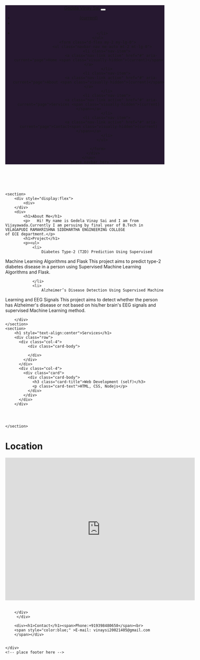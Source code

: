 <!doctype html>
<html lang="en">

<head>
  <title>portfolio</title>
  <!-- Required meta tags -->
  <meta charset="utf-8">
  <meta name="viewport" content="width=device-width, initial-scale=1, shrink-to-fit=no">

  <!-- Bootstrap CSS v5.2.1 -->
  <link href="https://cdn.jsdelivr.net/npm/bootstrap@5.2.1/dist/css/bootstrap.min.css" rel="stylesheet"
    integrity="sha384-iYQeCzEYFbKjA/T2uDLTpkwGzCiq6soy8tYaI1GyVh/UjpbCx/TYkiZhlZB6+fzT" crossorigin="anonymous">

</head>

<body>
  <header>
    <nav class="navbar navbar-expand-sm navbar-dark" style="background-color: #261830;">
        <a class="navbar-brand" href="#"> Gedela Vinay Sai</a>
        <button class="navbar-toggler d-lg-none" type="button" data-bs-toggle="collapse" data-bs-target="#collapsibleNavId" aria-controls="collapsibleNavId"
            aria-expanded="false" aria-label="Toggle navigation"></button>
        <div class="collapse navbar-collapse" id="collapsibleNavId">
            <ul class="navbar-nav me-auto mt-2 mt-lg-0">
                <li class="nav-item">
                    <a class="nav-link active" href="#" aria-current="page"> <span class="visually-hidden">(current)</span></a>
                </li>
                <li class="nav-item">
                    <a class="nav-link" href="#"></a>
                </li>
                <li class="nav-item dropdown">
                    <a class="nav-link dropdown-toggle" href="#" id="dropdownId" data-bs-toggle="dropdown" aria-haspopup="true" aria-expanded="false"></a>
                    
                </li>
            </ul>
            <form class="d-flex my-2 my-lg-0">
                <ul class="navbar-nav me-auto mt-2 mt-lg-0">
                    <li class="nav-item">
                        <a class="nav-link active" href="#" aria-current="page">Home <span class="visually-hidden">(current)</span></a>
                    </li>
                    <li class="nav-item">
                        <a class="nav-link active" href="#" aria-current="page">About <span class="visually-hidden">(current)</span></a>
                    </li>
                    <li class="nav-item">
                        <a class="nav-link active" href="#" aria-current="page">Services <span class="visually-hidden">(current)</span></a>
                    </li>
                    <li class="nav-item">
                        <a class="nav-link active" href="#" aria-current="page">Contact<span class="visually-hidden">(current)</span></a>
                    </li>
                </ul>
                
            </form>
        </div>
    </nav>
    <!-- place navbar here -->
  </header>
  <br>
  <main>

    <section>
        <div style="display:flex">
            <div>
        </div>
        <div>
            <h1>About Me</h1>
            <p>   Hi! My name is Gedela Vinay Sai and I am from Vijayawada.Currently I am persuing by final year of B.Tech in VELAGAPUDI RAMAKRISHNA SIDDHARTHA ENGINEERING COLLEGE of ECE department.</p>
            <h1>Project</h1>
            <p><ul>
                <li>
                    Diabetes Type-2 (T2D) Prediction Using Supervised 
Machine Learning Algorithms and Flask 
This project aims to predict type-2 diabetes disease in a person 
using Supervised Machine Learning Algorithms and Flask.

                </li>
                <li>
                    Alzheimer’s Disease Detection Using Supervised Machine 
Learning and EEG Signals 
This project aims to detect whether the person has Alzheimer's 
disease or not based on his/her brain's EEG signals and 
supervised Machine Learning method.
                </li>
            </ul></p>
        </div>

        </div>
    </section>
    <section>
        <h1 style="text-align:center">Services</h1>
        <div class="row">
          <div class="col-4">
              <div class="card-body">
        
              </div>
            </div>
          </div>
          <div class="col-4">
            <div class="card">
              <div class="card-body">
                <h3 class="card-title">Web Development (self)</h3>
                <p class="card-text">HTML, CSS, Nodejs</p>
              </div>
            </div>
          </div>
        </div>




    </section>

  </main>
  <footer>
    <div style="display:inline">
        <div><h1 >Location</h1>
            <iframe src="https://www.google.com/maps/embed?pb=!1m18!1m12!1m3!1d3825.7924182921!2d80.6957626!3d16.486045400000005!2m3!1f0!2f0!3f0!3m2!1i1024!2i768!4f13.1!3m3!1m2!1s0x3a35fb30e8f3b45f%3A0x7d0a836611ecaab!2sVR%20SIDDHARTHA%20ENGINEERING%20COLLEGE%20BOYS%20HOSTEL!5e0!3m2!1sen!2sin!4v1690054970639!5m2!1sen!2sin" width="600" height="450" style="border:0;" allowfullscreen="" loading="lazy" referrerpolicy="no-referrer-when-downgrade"></iframe>
        </div><br>
        <div>
        
          
        </div>
         </div>
        
        <div><h1>Contact</h1><span>Phone:+919398480658</span><br>
        <span style="color:blue;" >E-mail: vinaysi20021405@gmail.com
        </span></div>

    
    </div>
    <!-- place footer here -->
  </footer>
  <!-- Bootstrap JavaScript Libraries -->
  <script src="https://cdn.jsdelivr.net/npm/@popperjs/core@2.11.6/dist/umd/popper.min.js"
    integrity="sha384-oBqDVmMz9ATKxIep9tiCxS/Z9fNfEXiDAYTujMAeBAsjFuCZSmKbSSUnQlmh/jp3" crossorigin="anonymous">
  </script>

  <script src="https://cdn.jsdelivr.net/npm/bootstrap@5.2.1/dist/js/bootstrap.min.js"
    integrity="sha384-7VPbUDkoPSGFnVtYi0QogXtr74QeVeeIs99Qfg5YCF+TidwNdjvaKZX19NZ/e6oz" crossorigin="anonymous">
  </script>
</body>

</html>
